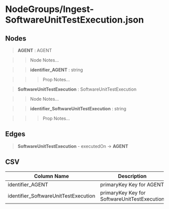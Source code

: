 # NodeGroups/Ingest-SoftwareUnitTestExecution.json
## Nodes

>**AGENT** : AGENT

>>Node Notes...

>>**identifier_AGENT** : string
    
>>>Prop Notes...

>**SoftwareUnitTestExecution** : SoftwareUnitTestExecution

>>Node Notes...

>>**identifier_SoftwareUnitTestExecution** : string
    
>>>Prop Notes...

## Edges

>**SoftwareUnitTestExecution** - executedOn -> **AGENT**

## CSV

Column Name | Description |Optional
------------|-------------|---
identifier_AGENT| primaryKey Key for AGENT | No
identifier_SoftwareUnitTestExecution| primaryKey Key for SoftwareUnitTestExecution | No
